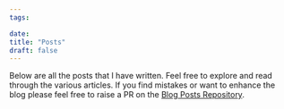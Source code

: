 ```yaml
---
tags:

date:
title: "Posts"
draft: false
---
```


Below are all the posts that I have written. Feel free to explore and read through the various articles. If you find mistakes or want to enhance the blog please feel free to raise a PR on the [Blog Posts Repository](https://github.com/ScottGibb/blog-posts).